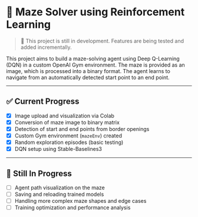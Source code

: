 # 🧭 Maze Solver using Reinforcement Learning 

> 🚧 This project is still in development. Features are being tested and added incrementally.

This project aims to build a maze-solving agent using Deep Q-Learning (DQN) in a custom OpenAI Gym environment. The maze is provided as an image, which is processed into a binary format. The agent learns to navigate from an automatically detected start point to an end point.

---

## ✅ Current Progress

- [x] Image upload and visualization via Colab
- [x] Conversion of maze image to binary matrix
- [x] Detection of start and end points from border openings
- [x] Custom Gym environment (`mazeEnv`) created
- [x] Random exploration episodes (basic testing)
- [x] DQN setup using Stable-Baselines3

---

## 🔄 Still In Progress

- [ ] Agent path visualization on the maze
- [ ] Saving and reloading trained models
- [ ] Handling more complex maze shapes and edge cases
- [ ] Training optimization and performance analysis
